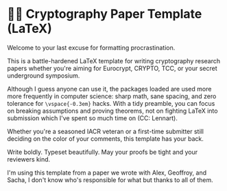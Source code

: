# 🧙‍♂️ Cryptography Paper Template (LaTeX)

Welcome to your last excuse for formatting procrastination.

This is a battle-hardened LaTeX template for writing cryptography research papers whether you're aiming for Eurocrypt, CRYPTO, TCC, or your secret underground symposium.

Although I guess anyone can use it, the packages loaded are used more more frequently in computer science: sharp math, sane spacing, and zero tolerance for `\vspace{-0.3em}` hacks. With a tidy preamble, you can focus on breaking assumptions and proving theorems, not on fighting LaTeX into submission which I've spent so much time on (CC: Lennart).

Whether you're a seasoned IACR veteran or a first-time submitter still deciding on the color of your comments, this template has your back.

Write boldly. Typeset beautifully. May your proofs be tight and your reviewers kind.

I'm using this template from a paper we wrote with Alex, Geoffroy, and Sacha, I don't know who's responsible for what but thanks to all of them.
